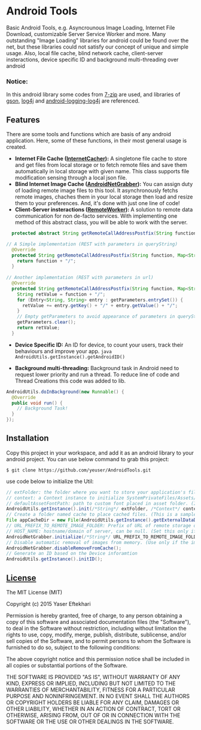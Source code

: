 # Android Tools
Basic Android Tools, e.g. Asyncrounous Image Loading, Internet File Download, customizable Server Service Worker and more.
Many outstanding "Image Loading" libraries for android could be found over the net, but these libraries could not satisfy our concept of unique and simple usage.
Also, local file cache, blind network cache, client-server insteractions, device specific ID and background multi-threading over android

### Notice:
In this android library some codes from [7-zip](http://www.7-zip.org/sdk.html) are used, and libraries of  [gson](http://code.google.com/p/google-gson/), [log4j](http://logging.apache.org/log4j/) and [android-logging-log4j](http://code.google.com/p/android-logging-log4j) are referenced.

## Features
There are some tools and functions which are basis of any android application. Here, some of these functions, in their most general usage is created.

* <b>Internet File Cache ([InternetCacher](src/com/mixedpack/tools/android/InternetCacher.java)):</b>
A singletone file cache to store and get files from local storage or to fetch remote files and save them automatically in local storage with given name. This class supports file modification sensing through a local json file.
* <b>Blind Internet Image Cache ([AndroidNetGrabber](src/com/mixedpack/tools/android/AndroidNetGrabber.java)):</b>
You can assign duty of loading remote image files to this tool. It asynchronously fetchs remote images, chaches them in your local storage then load and resize them to your preferences. And, it's done with just one line of code!
* <b>Client-Server insteractions ([RemoteWorker](src/com/mixedpack/tools/RemoteWorker.java)):</b>
A solution to remote data communication for non de-facto services. With implementing one method of this abstract class, you will be able to work with the server.
```java
  protected abstract String getRemoteCallAddressPostfix(String function, Map<String, String> getParameters, Map<String, String> postParameters) throws IOException;

// A Simple implementation (REST with parameters in queryString)
  @Override
  protected String getRemoteCallAddressPostfix(String function, Map<String, String> getParameters, Map<String, String> postParameters) throws IOException {
    return function + "/";
  }
  
// Another implementation (REST with parameters in url)
  @Override
  protected String getRemoteCallAddressPostfix(String function, Map<String, String> getParameters, Map<String, String> postParameters) throws IOException {
    String retValue = function + "/";
    for (Entry<String, String> entry : getParameters.entrySet()) {
      retValue += entry.getKey() + "/" + entry.getValue() + "/";
    }
    // Empty getParameters to avoid appearance of parameters in queryString
    getParameters.clear();
    return retValue;
  }
```

* <b>Device Specific ID:</b>
An ID for device, to count your users, track their behaviours and improve your app.
```java AndroidUtils.getInstance().getAndroidID()```

* <b>Background multi-threading:</b>
Background task in Android need to request lower priority and run a thread. To reduce line of code and Thread Creations this code was added to lib.
```java 
AndroidUtils.doInBackground(new Runnable() {
  @Override
  public void run() {
    // Background Task!
  }
});
```

## Installation

Copy this project in your workspace, and add it as an android library to your android project.
You can use below command to grab this project:
```console
$ git clone https://github.com/yeuser/AndroidTools.git
```
use code below to initialize the Util:
```java
// extFolder: the folder where you want to store your application's files. (To hide your folder from user, start extFolder with a dot.)
// context: a Context instance to initialize SystemPrivateFiles/Assets/ThreadPolicy/SystemPreferences/ContactData
// defaultAssetFontPath: path to custom font placed in asset folder. (It could be null, but if #changeFont() is used an Exception arises)
AndroidUtils.getInstance().init(/*String*/ extFolder, /*Context*/ context, /*String*/ defaultAssetFontPath);
// Create a folder named cache to place cached files. (This is a sample, you can change it however you like.)
File appCacheDir = new File(AndroidUtils.getInstance().getExternalDataDir(), "cache");
// URL_PREFIX_TO_REMOTE_IMAGE_FOLDER: Prefix of URL of remote storage of images. (You can place IP of server here, and set HOST_NAME, to avoid unnecessary DNS resolution.)
// HOST_NAME: hostname/domain of server, can be null. (Set this only if you used IP of host in URL_PREFIX_TO_REMOTE_IMAGE_FOLDER)
AndroidNetGrabber.initialize(/*String*/ URL_PREFIX_TO_REMOTE_IMAGE_FOLDER, /*String*/ HOST_NAME, appCacheDir);
// Disable automatic removal of images from memory. (Use only if the images are small)
AndroidNetGrabber.disableRemoveFromCache();
// Generate an ID based on the Device inforamtion
AndroidUtils.getInstance().initID();
```

<!-- ## [Changelog](CHANGELOG.md) -->

## [License](LICENSE)
The MIT License (MIT)

Copyright (c) 2015 Yaser Eftekhari

Permission is hereby granted, free of charge, to any person obtaining a copy
of this software and associated documentation files (the "Software"), to deal
in the Software without restriction, including without limitation the rights
to use, copy, modify, merge, publish, distribute, sublicense, and/or sell
copies of the Software, and to permit persons to whom the Software is
furnished to do so, subject to the following conditions:

The above copyright notice and this permission notice shall be included in all
copies or substantial portions of the Software.

THE SOFTWARE IS PROVIDED "AS IS", WITHOUT WARRANTY OF ANY KIND, EXPRESS OR
IMPLIED, INCLUDING BUT NOT LIMITED TO THE WARRANTIES OF MERCHANTABILITY,
FITNESS FOR A PARTICULAR PURPOSE AND NONINFRINGEMENT. IN NO EVENT SHALL THE
AUTHORS OR COPYRIGHT HOLDERS BE LIABLE FOR ANY CLAIM, DAMAGES OR OTHER
LIABILITY, WHETHER IN AN ACTION OF CONTRACT, TORT OR OTHERWISE, ARISING FROM,
OUT OF OR IN CONNECTION WITH THE SOFTWARE OR THE USE OR OTHER DEALINGS IN THE
SOFTWARE.
